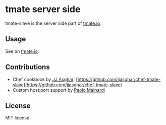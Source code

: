 tmate server side
==================

tmate-slave is the server side part of [tmate.io](http://tmate.io/).

Usage
-----

See on [tmate.io](http://tmate.io/).

Contributions
-------------

* Chef cookbook by [JJ Asghar](https://github.com/jjasghar): [https://github.com/jjasghar/chef-tmate-slave](https://github.com/jjasghar/chef-tmate-slave)
* Custom host:port support by [Paolo Mainardi](https://github.com/paolomainardi)

License
--------

MIT license.
